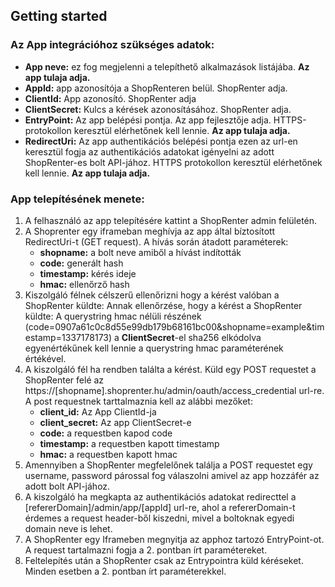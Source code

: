 ## Getting started

### Az App integrációhoz szükséges adatok:

- **App neve:** ez fog megjelenni a telepíthető alkalmazások listájába. **Az app tulaja adja.**
- **AppId:** app azonosítója a ShopRenteren belül. ShopRenter adja.
- **ClientId:** App azonosító. ShopRenter adja
- **ClientSecret:** Kulcs a kérések azonosításához. ShopRenter adja.
- **EntryPoint:** Az app belépési pontja. Az app fejlesztője adja. HTTPS-protokollon keresztül elérhetőnek kell lennie. **Az app tulaja adja.**
- **RedirectUri:** Az app authentikációs belépési pontja ezen az url-en keresztül fogja az authentikációs adatokat igényelni az adott ShopRenter-es bolt API-jához. HTTPS protokollon keresztül elérhetőnek kell lennie. **Az app tulaja adja.**


### App telepítésének menete:
1. A felhasználó az app telepítésére kattint a ShopRenter admin felületén.
2. A Shoprenter egy iframeban meghívja az app által bíztosított RedirectUri-t (GET request).
    A hívás során átadott paraméterek:
    - **shopname:** a bolt neve amiből a hívást indították
    - **code:** generált hash
    - **timestamp:** kérés ideje
    - **hmac:** ellenőrző hash
3. Kiszolgáló félnek célszerű ellenőrizni hogy a kérést valóban a ShopRenter küldte:
Annak ellenőrzése, hogy a kérést a ShopRenter küldte:
A querystring hmac nélüli részének (code=0907a61c0c8d55e99db179b68161bc00&shopname=example&timestamp=1337178173) a **ClientSecret**-el sha256 elkódolva egyenértékűnek kell lennie a querystring hmac paraméterének értékével.
4. A kiszolgáló fél ha rendben találta a kérést. Küld egy POST requestet a ShopRenter felé az https://[shopname].shoprenter.hu/admin/oauth/access_credential url-re.
A post requestnek tarttalmaznia kell az alábbi mezőket:
    - **client_id:** Az App ClientId-ja
    - **client_secret:** Az app ClientSecret-e 
    - **code:** a requestben kapod code
    - **timestamp:** a requestben kapott timestamp
    - **hmac:** a requestben kapott hmac
5. Amennyiben a ShopRenter megfelelőnek találja a POST requestet egy username, password párossal fog válaszolni amivel az app hozzáfér az adott bolt API-jához.
6. A kiszolgáló ha megkapta az authentikációs adatokat redirecttel a [refererDomain]/admin/app/[appId] url-re, ahol a refererDomain-t érdemes a request header-ből kiszedni, mivel a boltoknak egyedi domain neve is lehet.
7. A ShopRenter egy Iframeben megnyitja az apphoz tartozó EntryPoint-ot. A request tartalmazni fogja a 2. pontban írt paramétereket.
8. Feltelepítés után a ShopRenter csak az Entrypointra küld kéréseket. Minden esetben a 2. pontban írt paraméterekkel.
